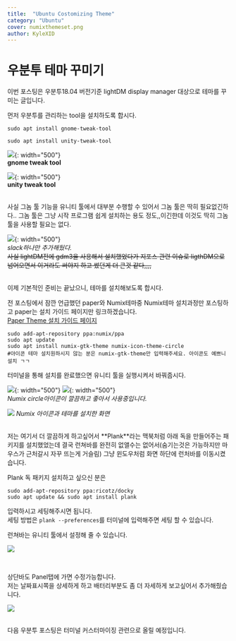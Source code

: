 ```yaml
---
title:  "Ubuntu Costomizing Theme"
category: "Ubuntu"
cover: numixthemeset.png
author: KyleXID
---
```


# **우분투 테마 꾸미기**

이번 포스팅은 우분투18.04 버전기준  lightDM display manager 대상으로 테마를 꾸미는 글입니다.  

먼저 우분투를 관리하는 tool을 설치하도록 합시다.  

`sudo apt install gnome-tweak-tool`  

`sudo apt install unity-tweak-tool`  

![](./gnome-tweak.png){: width="500"}  
**gnome tweak tool**

![](./unity-tweak.png){: width="500"}  
**unity tweak tool**

<br/>
사실 그놈 툴 기능을 유니티 툴에서 대부분 수행할 수 있어서 그놈 툴은 딱히 필요없긴하다..
그놈 툴은 그냥 시작 프로그램 쉽게 설치하는 용도 정도,,이긴한데 이것도 딱히 그놈툴을 사용할 필요는 없다.

![](./startup.png){: width="500"}  
*slack하나만 추가해뒀다.*  
~~사실 lightDM전에 gdm3을 사용해서 설치했었다가 지포스 관련 이슈로 ligthDM으로 넘어오면서 이거라도 써야지 하고 썼던게 더 큰것 같다,,,,~~

<br/>
이제 기본적인 준비는 끝났으니, 테마를 설치해보도록 합시다.

전 포스팅에서 잠깐 언급했던 paper와 Numix테마중 Numix테마 설치과정만 포스팅하고 paper는 설치 가이드 페이지만 링크하겠습니다.  
[Paper Theme 설치 가이드 페이지](https://itsfoss.com/install-paper-theme-linux/)


```
sudo add-apt-repository ppa:numix/ppa
sudo apt update
sudo apt install numix-gtk-theme numix-icon-theme-circle  
#아이콘 테마 설치원하시지 않는 분은 numix-gtk-theme만 입력해주세요. 아이콘도 예쁘니 설치 ㄱㄱ
```

터미널을 통해 설치를 완료했으면 유니티 툴을 실행시켜서 바꿔줍시다.

![](./numixtheme.png){: width="500"}
![](./numixicon.png){: width="500"}  
*Numix circle아이콘이 깔끔하고 좋아서 사용중입니다.*

![](./numixthemeset.png)
*Numix 아이콘과 테마를 설치한 화면*

<br/>
저는 여기서 더 깔끔하게 하고싶어서 **Plank**라는 맥북처럼 아래 독을 만들어주는 패키지를 설치했었는데  
결국 런쳐바를 완전히 없앨수는 없어서(숨기는것은 가능하지만 마우스가 근처갈시 자꾸 뜨는게 거슬림) 그냥 윈도우처럼 화면 하단에 런처바를 이동시켰습니다.

Plank 독 패키지 설치하고 싶으신 분은  
```
sudo add-apt-repository ppa:ricotz/docky
sudo apt update && sudo apt install plank
```
입력하시고 세팅해주시면 됩니다.  
세팅 방법은
`plank --preferences`를 터미널에 입력해주면 세팅 할 수 있습니다.

런쳐바는 유니티 툴에서 설정해 줄 수 있습니다.

![](./launcher.png)

<br/>

상단바도 Panel탭에 가면 수정가능합니다.  
저는 날짜표시쪽을 상세하게 하고 배터리부분도 좀 더 자세하게 보고싶어서 추가해줬습니다.

![](./panel.png)

<br/>
다음 우분투 포스팅은 터미널 커스터마이징 관련으로 올릴 예정입니다.
